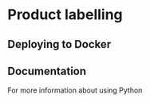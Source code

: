 # Product labelling

## Deploying to Docker


## Documentation

For more information about using Python 
